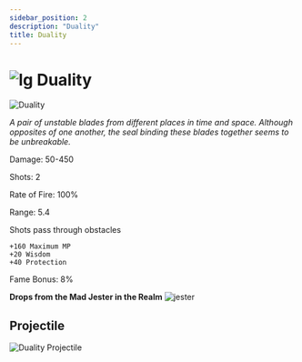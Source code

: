 ```yaml
---
sidebar_position: 2
description: "Duality"
title: Duality
---
```


# ![lg](https://cdn.discordapp.com/attachments/1026159786313650256/1045193424116133948/Legendary_Bag.png) Duality

![Duality](https://vwiki.valorserver.com/api/item/picture/Duality)

<i>A pair of unstable blades from different places in time and space. Although opposites of one another, the seal binding these blades together seems to be unbreakable.</i>



Damage: 50-450 

Shots: 2

Rate of Fire: 100%

Range: 5.4

Shots pass through obstacles

    +160 Maximum MP
    +20 Wisdom
    +40 Protection

Fame Bonus: 8%

**Drops from the Mad Jester in the Realm** ![jester](https://cdn.discordapp.com/attachments/1107378591026655272/1107464343450304562/image_3.png)

## Projectile

![Duality Projectile](https://cdn.discordapp.com/attachments/953134990428868629/969069767753363456/duality.gif)
